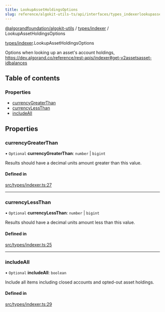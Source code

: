 ```yaml
---
title: LookupAssetHoldingsOptions
slug: reference/algokit-utils-ts/api/interfaces/types_indexerlookupassetholdingsoptions
---
```

[@algorandfoundation/algokit-utils](/reference/algokit-utils-ts/api/overview) / [types/indexer](/reference/algokit-utils-ts/api/modules/types_indexer/) / LookupAssetHoldingsOptions



[types/indexer](/reference/algokit-utils-ts/api/modules/types_indexer/).LookupAssetHoldingsOptions

Options when looking up an asset's account holdings, https://dev.algorand.co/reference/rest-apis/indexer#get-v2assetsasset-idbalances

## Table of contents

### Properties

- [currencyGreaterThan](#currencygreaterthan)
- [currencyLessThan](#currencylessthan)
- [includeAll](#includeall)

## Properties

### currencyGreaterThan

• `Optional` **currencyGreaterThan**: `number` \| `bigint`

Results should have a decimal units amount greater than this value.

#### Defined in

[src/types/indexer.ts:27](https://github.com/algorandfoundation/algokit-utils-ts/blob/main/src/types/indexer.ts#L27)

___

### currencyLessThan

• `Optional` **currencyLessThan**: `number` \| `bigint`

Results should have a decimal units amount less than this value.

#### Defined in

[src/types/indexer.ts:25](https://github.com/algorandfoundation/algokit-utils-ts/blob/main/src/types/indexer.ts#L25)

___

### includeAll

• `Optional` **includeAll**: `boolean`

Include all items including closed accounts and opted-out asset holdings.

#### Defined in

[src/types/indexer.ts:29](https://github.com/algorandfoundation/algokit-utils-ts/blob/main/src/types/indexer.ts#L29)